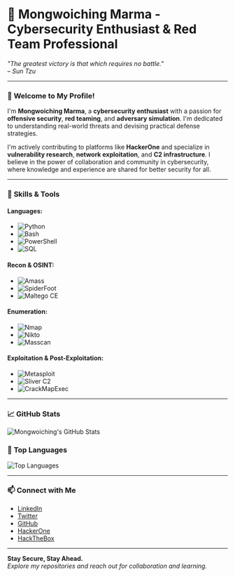 # 🦾 **Mongwoiching Marma - Cybersecurity Enthusiast & Red Team Professional**

_"The greatest victory is that which requires no battle."_  
*– Sun Tzu*

---

### 🌟 **Welcome to My Profile!**  
I'm **Mongwoiching Marma**, a **cybersecurity enthusiast** with a passion for **offensive security**, **red teaming**, and **adversary simulation**. I'm dedicated to understanding real-world threats and devising practical defense strategies. 

I'm actively contributing to platforms like **HackerOne** and specialize in **vulnerability research**, **network exploitation**, and **C2 infrastructure**. I believe in the power of collaboration and community in cybersecurity, where knowledge and experience are shared for better security for all.

---

### 🔧 **Skills & Tools**

#### **Languages**:
- ![Python](https://img.shields.io/badge/Python-%233778C6?style=for-the-badge&logo=python&logoColor=white)
- ![Bash](https://img.shields.io/badge/Bash-%231A1B29?style=for-the-badge&logo=gnu-bash&logoColor=white)
- ![PowerShell](https://img.shields.io/badge/PowerShell-%235F8C8E?style=for-the-badge&logo=powershell&logoColor=white)
- ![SQL](https://img.shields.io/badge/SQL-%234E9EF1?style=for-the-badge&logo=postgresql&logoColor=white)

#### **Recon & OSINT**:
- ![Amass](https://img.shields.io/badge/Amass-%23A5A5A5?style=for-the-badge&logo=amass&logoColor=white)
- ![SpiderFoot](https://img.shields.io/badge/SpiderFoot-%23F29C11?style=for-the-badge&logo=spiderfoot&logoColor=white)
- ![Maltego CE](https://img.shields.io/badge/Maltego%20CE-%23F3B20A?style=for-the-badge&logo=maltego&logoColor=white)

#### **Enumeration**:
- ![Nmap](https://img.shields.io/badge/Nmap-%23FF7F00?style=for-the-badge&logo=nmap&logoColor=white)
- ![Nikto](https://img.shields.io/badge/Nikto-%23C04E01?style=for-the-badge&logo=nikto&logoColor=white)
- ![Masscan](https://img.shields.io/badge/Masscan-%2311D7A2?style=for-the-badge&logo=masscan&logoColor=white)

#### **Exploitation & Post-Exploitation**:
- ![Metasploit](https://img.shields.io/badge/Metasploit-%23E60012?style=for-the-badge&logo=metasploit&logoColor=white)
- ![Sliver C2](https://img.shields.io/badge/Sliver%20C2-%23FF5722?style=for-the-badge&logo=sliver&logoColor=white)
- ![CrackMapExec](https://img.shields.io/badge/CrackMapExec-%23F07C00?style=for-the-badge&logo=crackmapexec&logoColor=white)

---

### 📈 **GitHub Stats**
![Mongwoiching's GitHub Stats](https://github-readme-stats.vercel.app/api?username=Cyb3rHunter1337&show_icons=true&theme=radical)

### 💯 **Top Languages**
![Top Languages](https://github-readme-stats.vercel.app/api/top-langs/?username=Cyb3rHunter1337&layout=compact&theme=radical)

---

### 📫 **Connect with Me**
- [LinkedIn](https://www.linkedin.com/in/mongwoichingmarma)
- [Twitter](https://twitter.com/MongwoichingM)
- [GitHub](https://github.com/Cyb3rHunter1337)
- [HackerOne](https://www.hackerone.com/mongwoichingmarma)
- [HackTheBox](https://www.hackthebox.eu/profile/XXXXX)

---

**Stay Secure, Stay Ahead.**  
_Explore my repositories and reach out for collaboration and learning._
